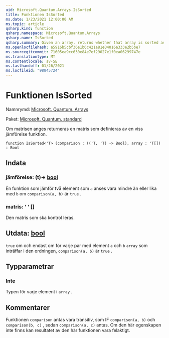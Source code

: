 ```yaml
---
uid: Microsoft.Quantum.Arrays.IsSorted
title: Funktionen IsSorted
ms.date: 1/23/2021 12:00:00 AM
ms.topic: article
qsharp.kind: function
qsharp.namespace: Microsoft.Quantum.Arrays
qsharp.name: IsSorted
qsharp.summary: Given an array, returns whether that array is sorted as defined by a given comparison function.
ms.openlocfilehash: a5916b5cbf36e1b6c421a81e04016a333e2b5be7
ms.sourcegitcommit: 71605ea9cc630e84e7ef29027e1f0ea06299747e
ms.translationtype: MT
ms.contentlocale: sv-SE
ms.lasthandoff: 01/26/2021
ms.locfileid: "98845724"
---
```

# <a name="issorted-function"></a>Funktionen IsSorted

Namnrymd: [Microsoft. Quantum. Arrays](xref:Microsoft.Quantum.Arrays)

Paket: [Microsoft. Quantum. standard](https://nuget.org/packages/Microsoft.Quantum.Standard)


Om matrisen anges returneras en matris som definieras av en viss jämförelse funktion.

```qsharp
function IsSorted<'T> (comparison : (('T, 'T) -> Bool), array : 'T[]) : Bool
```


## <a name="input"></a>Indata

### <a name="comparison--tt---bool"></a>jämförelse: (t)-> [bool](xref:microsoft.quantum.lang-ref.bool)

En funktion som jämför två element som `a` anses vara mindre än eller lika med `b` om `comparison(a, b)` är `true` .


### <a name="array--t"></a>matris: ' ' []

Den matris som ska kontrol leras.



## <a name="output--bool"></a>Utdata: [bool](xref:microsoft.quantum.lang-ref.bool)

`true` om och endast om för varje par med element `a` och `b` `array` som inträffar i den ordningen, `comparison(a, b)` är `true` .

## <a name="type-parameters"></a>Typparametrar

### <a name="t"></a>Inte

Typen för varje element i `array` .

## <a name="remarks"></a>Kommentarer

Funktionen `comparison` antas vara transitiv, som IF `comparison(a, b)` och `comparison(b, c)` , sedan `comparison(a, c)` antas. Om den här egenskapen inte finns kan resultatet av den här funktionen vara felaktigt.